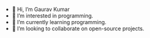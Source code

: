 - 👋 Hi, I’m Gaurav Kumar
- 👀 I’m interested in programming.
- 🌱 I’m currently learning programming.
- 💞️ I’m looking to collaborate on open-source projects.

<!---
Gaurav91764/Gaurav91764 is a ✨ special ✨ repository because its `README.md` (this file) appears on your GitHub profile.
You can click the Preview link to take a look at your changes.
--->
